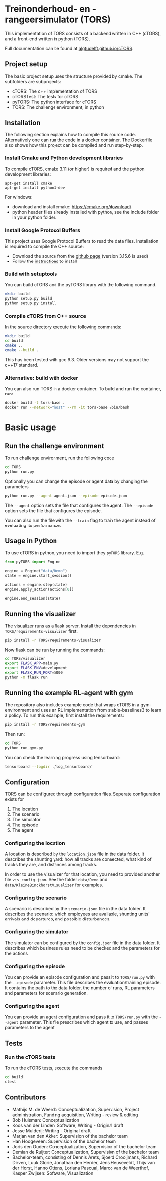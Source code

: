 # Treinonderhoud- en -rangeersimulator (TORS)
This implementation of TORS consists of a backend written in C++ (cTORS), and a front-end written in python (TORS).

Full documentation can be found at [algtudelft.github.io/cTORS](https://algtudelft.github.io/cTORS/).

## Project setup
The basic project setup uses the structure provided by cmake. The subfolders are subprojects:
* cTORS: The c++ implementation of TORS
* cTORSTest: The tests for cTORS
* pyTORS: The python interface for cTORS
* TORS: The challenge environment, in python

## Installation
The following section explains how to compile this source code. Alternatively one can run the code in a docker container.
The Dockerfile also shows how this project can be compiled and run step-by-step.
### Install Cmake and Python development libraries
To compile cTORS, cmake 3.11 (or higher) is required and the python development libraries:
```
apt-get install cmake
apt-get install python3-dev
```

For windows:
 * download and install cmake: https://cmake.org/download/
 * python header files already installed with python, see the include folder in your python folder.

### Install Google Protocol Buffers
This project uses Google Protocol Buffers to read the data files. Installation is required to compile the C++ source:
 * Download the source from the [github page](https://github.com/protocolbuffers/protobuf) (version 3.15.6 is used)
 * Follow the [instructions](https://github.com/protocolbuffers/protobuf/blob/master/src/README.md) to install

### Build with setuptools
You can build cTORS and the pyTORS library with the following command.
```sh
mkdir build
python setup.py build
python setup.py install
```

### Compile cTORS from C++ source
In the source directory execute the following commands:
```sh
mkdir build
cd build
cmake ..
cmake --build .
```
This has been tested with gcc 9.3. Older versions may not support the c++17 standard. 

### Alternative: build with docker
You can also run TORS in a docker container. To build and run the container, run:
```sh
docker build -t tors-base .
docker run --network="host" --rm -it tors-base /bin/bash
```

# Basic usage

## Run the challenge environment
To run challenge environment, run the following code

```sh
cd TORS
python run.py
```

Optionally you can change the episode or agent data by changing the parameters
```sh
python run.py --agent agent.json --episode episode.json
```
The `--agent` option sets the file that configures the agent.
The `--episode` option sets the file that configures the episode.

You can also run the file with the `--train` flag to train the agent instead of eveluating its performance.

## Usage in Python
To use cTORS in python, you need to import they `pyTORS` library. E.g.

```python
from pyTORS import Engine

engine = Engine("data/Demo")
state = engine.start_session()

actions = engine.step(state)
engine.apply_action(actions[0])

engine.end_session(state)
```

## Running the visualizer

The visualizer runs as a flask server. Install the dependencies in `TORS/requirements-visualizer` first.
```sh
pip install -r TORS/requirements-visualizer
```
Now flask can be run by running the commands:
```sh
cd TORS/visualizer
export FLASK_APP=main.py
export FLASK_ENV=development
export FLASK_RUN_PORT=5000
python -m flask run
```

## Running the example RL-agent with gym
The repository also includes example code that wraps cTORS in a gym-environment and uses an RL implementation from stable-baselines3 to learn a policy. To run this example, first install the requirements:
```sh
pip install -r TORS/requirements-gym
```
Then run:
```sh
cd TORS
python run_gym.py
```
You can check the learning progress using tensorboard:
```sh
tensorboard --logdir ./log_tensorboard/
```

## Configuration
TORS can be configured through configuration files. Seperate configuration exists for
1. The location
2. The scenario
3. The simulator
3. The episode
4. The agent

### Configuring the location
A location is described by the `location.json` file in the data folder.
It describes the shunting yard: how all tracks are connected, what kind of tracks they are, and distances among tracks.

In order to use the visualizer for that location, you need to provided another file `vis_config.json`. See the folder `data/Demo` and `data/KleineBinckhorstVisualizer` for examples.

### Configuring the scenario
A scenario is described by the `scenario.json` file in the data folder.
It describes the scenario: which employees are available, shunting units' arrivals and departures, and possible disturbances.

### Configuring the simulator
The simulator can be configured by the `config.json` file in the data folder.
It describes which business rules need to be checked and the parameters for the actions

### Configuring the episode
You can provide an episode configuration and pass it to `TORS/run.py` with the `--episode` parameter.
This file describes the evaluation/training episode.
It contains the path to the data folder, the number of runs, RL parameters and parameters for scenario generation.

### Configuring the agent
You can provide an agent configuration and pass it to `TORS/run.py` with the `--agent` parameter.
This file prescribes which agent to use, and passes parameters to the agent.

## Tests
### Run the cTORS tests
To run the cTORS tests, execute the commands
```sh
cd build
ctest
```

## Contributors
* Mathijs M. de Weerdt: Conceptualization, Supervision, Project administration, Funding acquisition, Writing - review & editing
* Bob Huisman: Conceptualization
* Koos van der Linden: Software, Writing - Original draft
* Jesse Mulderij: Writing - Original draft
* Marjan van den Akker: Supervision of the bachelor team
* Han Hoogeveen: Supervision of the bachelor team
* Joris den Ouden: Conceptualization, Supervision of the bachelor team
* Demian de Ruijter: Conceptualization, Supervision of the bachelor team
* Bachelor-team, consisting of Dennis Arets, Sjoerd Crooijmans, Richard Dirven, Luuk Glorie, Jonathan den Herder, Jens Heuseveldt, Thijs van der Horst, Hanno Ottens, Loriana Pascual, Marco van de Weerthof, Kasper Zwijsen: Software, Visualization

